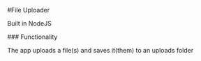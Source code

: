 #File Uploader
<p>Built in NodeJS</p>
### Functionality
<p>The app uploads a file(s) and saves it(them) to an uploads folder</p>
